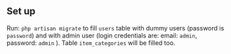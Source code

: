 
## Set up
Run:
```php artisan migrate``` to fill ```users``` table with dummy users (password is ```password```) and with admin user (login credentials are: email: ```admin```, password: ```admin``` ). Table ```item_categories``` will be filled too.